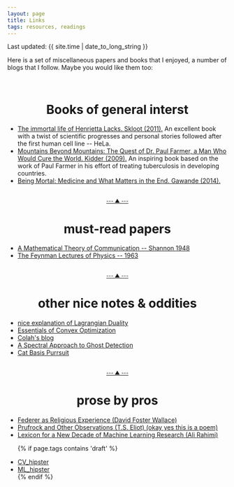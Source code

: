 ```yaml
---
layout: page
title: Links
tags: resources, readings
---
```


Last updated: {{ site.time | date_to_long_string }}

Here is a set of miscellaneous papers and books that I enjoyed, a number of blogs that I follow. Maybe you would like them too:

<br>
<a name="books"></a>
<h1 align="center">Books of general interst</h1>
<ul class="pagecontent">
	   <li><a href="http://www.amazon.com/The-Immortal-Life-Henrietta-Lacks/dp/1400052181">The immortal life of Henrietta Lacks. Skloot (2011).</a> An excellent book with a twist of scientific progresses and personal stories followed after the first human cell line --  HeLa.</li>
	   <li><a href="http://www.amazon.com/Mountains-Beyond-Farmer-Random-Readers/dp/0812980557">Mountains Beyond Mountains: The Quest of Dr. Paul Farmer, a Man Who Would Cure the World. Kidder (2009).</a> An inspiring book based on the work of Paul Farmer in his effort of treating tuberculosis in developing countries. </li>
     <li><a href="http://www.amazon.com/Being-Mortal-Medicine-What-Matters/dp/0805095152">Being Mortal: Medicine and What Matters in the End. Gawande (2014). </a></li>
</ul>


<!-- seminal papers -->
<br>
<center><a href="#top" class="red"><small>--- &#x25B2; ---</small></a></center>
<a name="papers"></a>
<h1 align="center">must-read papers</h1>
<ul class="pagecontent">
	   <li><a href="http://worrydream.com/refs/Shannon%20-%20A%20Mathematical%20Theory%20of%20Communication.pdf">A Mathematical Theory of Communication -- Shannon 1948</a></li>
      <li><a href="http://www.feynmanlectures.caltech.edu/">The Feynman Lectures of Physics -- 1963</a></li>
</ul>

<!-- http://tnt.phys.uniroma1.it/twiki/pub/TNTgroup/AngeloVulpiani/cha.pdf Stochastic Problems in Physics and Astronomy Chandrasekhar 1943 -->

<!-- other papers/notes -->
<br>
<center><a href="#top" class="red"><small>--- &#x25B2; ---</small></a></center>
<a name="interesting"></a>
<h1 align="center">other nice notes & oddities</h1>
<ul class="pagecontent">
	   <li><a href="http://cs.stanford.edu/people/davidknowles/lagrangian_duality.pdf">nice explanation of Lagrangian Duality</a></li>
      <li><a href="http://www.ics.uci.edu/~welling/classnotes/papers_class/Convex-Opt.pdf">Essentials of Convex Optimization</a></li>
	   <li><a href="http://colah.github.io/">Colah's blog</a></li>
	   <li><a href="http://www.oneweirdkerneltrick.com/spectral.pdf">A Spectral Approach to Ghost Detection</a></li>
	   <li><a href="http://www.oneweirdkerneltrick.com/catbasis.pdf">Cat Basis Purrsuit</a></li>

</ul>


<!-- nice reading -->
<br>
<center><a href="#top" class="red"><small>--- &#x25B2; ---</small></a></center>
<a name="read"></a>
<h1 align="center">prose by pros</h1>
<ul class="pagecontent">
      <li><a href="http://www.nytimes.com/2006/08/20/sports/playmagazine/20federer.html?pagewanted=all&_r=0">Federer as Religious Experience (David Foster Wallace)</a></li>
      <li><a href="http://www.bartleby.com/198/">Prufrock and Other Observations (T.S. Eliot) (okay yes this is a poem)</a></li>
      <li><a href="https://keysduplicated.com/~ali/words.html">Lexicon for a New Decade of Machine Learning Research (Ali Rahimi)</a></li>

{% if page.tags contains 'draft' %}
      <li><a href="https://twitter.com/CV_Hipster">CV\_hipster</a></li>
	   <li><a href="https://twitter.com/ML_Hipster">ML\_hipster</a></li>
{% endif %}
</ul>





<!--
<li><a href="#conf">conferences</a></li>
<a name="conf" href="#top"><small>^ top</small></a>
###// conferences

<ul class="pagecontent">
	   <li><a href=""></a></li>
</ul>


-->
